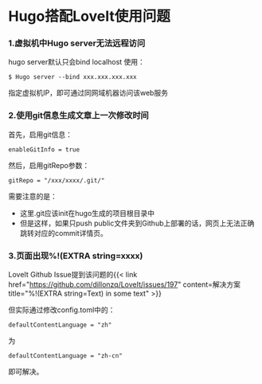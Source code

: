 # Hugo搭配LoveIt使用问题

### 1.虚拟机中Hugo server无法远程访问
hugo server默认只会bind localhost
使用：
```shell
$ Hugo server --bind xxx.xxx.xxx.xxx
```
指定虚拟机IP，即可通过同网域机器访问该web服务
### 2.使用git信息生成文章上一次修改时间
首先，启用git信息：

```
enableGitInfo = true
```
然后，启用gitRepo参数：
```
gitRepo = "/xxx/xxxx/.git/"
```
需要注意的是：
- 这里.git应该init在hugo生成的项目根目录中
- 但是这样，如果只push public文件夹到Github上部署的话，网页上无法正确跳转对应的commit详情页。

### 3.页面出现%!(EXTRA string=xxxx)
LoveIt Github Issue提到该问题的{{< link href="https://github.com/dillonzq/LoveIt/issues/197" content=解决方案 title="%!(EXTRA string=Text) in some text" >}}

但实际通过修改config.toml中的：
```
defaultContentLanguage = "zh"
```
为
```
defaultContentLanguage = "zh-cn"
```
即可解决。
